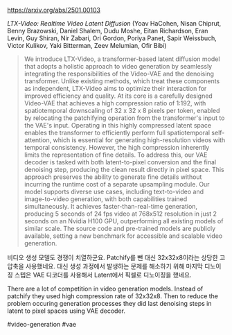 https://arxiv.org/abs/2501.00103

*LTX-Video: Realtime Video Latent Diffusion* (Yoav HaCohen, Nisan Chiprut, Benny Brazowski, Daniel Shalem, Dudu Moshe, Eitan Richardson, Eran Levin, Guy Shiran, Nir Zabari, Ori Gordon, Poriya Panet, Sapir Weissbuch, Victor Kulikov, Yaki Bitterman, Zeev Melumian, Ofir Bibi)

> We introduce LTX-Video, a transformer-based latent diffusion model that adopts a holistic approach to video generation by seamlessly integrating the responsibilities of the Video-VAE and the denoising transformer. Unlike existing methods, which treat these components as independent, LTX-Video aims to optimize their interaction for improved efficiency and quality. At its core is a carefully designed Video-VAE that achieves a high compression ratio of 1:192, with spatiotemporal downscaling of 32 x 32 x 8 pixels per token, enabled by relocating the patchifying operation from the transformer's input to the VAE's input. Operating in this highly compressed latent space enables the transformer to efficiently perform full spatiotemporal self-attention, which is essential for generating high-resolution videos with temporal consistency. However, the high compression inherently limits the representation of fine details. To address this, our VAE decoder is tasked with both latent-to-pixel conversion and the final denoising step, producing the clean result directly in pixel space. This approach preserves the ability to generate fine details without incurring the runtime cost of a separate upsampling module. Our model supports diverse use cases, including text-to-video and image-to-video generation, with both capabilities trained simultaneously. It achieves faster-than-real-time generation, producing 5 seconds of 24 fps video at 768x512 resolution in just 2 seconds on an Nvidia H100 GPU, outperforming all existing models of similar scale. The source code and pre-trained models are publicly available, setting a new benchmark for accessible and scalable video generation.

비디오 생성 모델도 경쟁이 치열하군요. Patchify를 뺀 대신 32x32x8이라는 상당한 고압축을 사용했네요. 대신 생성 과정에서 발생하는 문제를 해소하기 위해 마지막 디노이징 스텝은 VAE 디코더를 사용해서 Latent에서 픽셀로 디노이징을 했네요.

<english>
There are a lot of competition in video generation models. Instead of patchify they used high compression rate of 32x32x8. Then to reduce the problem occuring generation processes they did last denoising steps in latent to pixel spaces using VAE decoder.
</english>

#video-generation #vae